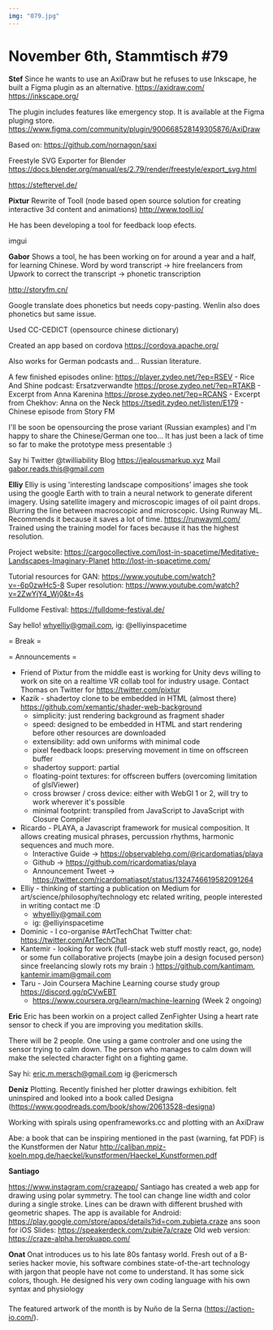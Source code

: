 ```yaml
---
img: "079.jpg"
---
```


# **November 6th, Stammtisch #79**


**Stef**
Since he wants to use an AxiDraw but he refuses to use Inkscape, he built a Figma plugin as an alternative.
https://axidraw.com/
https://inkscape.org/

The plugin includes features like emergency stop.
It is available at the Figma pluging store.
https://www.figma.com/community/plugin/900668528149305876/AxiDraw

Based on: https://github.com/nornagon/saxi

Freestyle SVG Exporter for Blender
https://docs.blender.org/manual/es/2.79/render/freestyle/export_svg.html

https://steftervel.de/

**Pixtur**
Rewrite of Tooll (node based open source solution for creating interactive 3d content and animations)
http://www.tooll.io/

He has been developing a tool for feedback loop efects.

imgui

**Gabor**
Shows a tool, he has been working on for around a year and a half, for learning Chinese. Word by word transcript -> hire freelancers from Upwork to correct the transcript -> phonetic transcription

http://storyfm.cn/

Google translate does phonetics but needs copy-pasting. Wenlin also does phonetics but same issue.

Used CC-CEDICT (opensource chinese dictionary)

Created an app based on cordova
https://cordova.apache.org/

Also works for German podcasts and... Russian literature.

A few finished episodes online:
https://player.zydeo.net/?ep=RSEV - Rice And Shine podcast: Ersatzverwandte
https://prose.zydeo.net/?ep=RTAKB - Excerpt from Anna Karenina
https://prose.zydeo.net/?ep=RCANS - Excerpt from Chekhov: Anna on the Neck
https://tsedit.zydeo.net/listen/E179 - Chinese episode from Story FM

I'll be soon be opensourcing the prose variant (Russian examples) and I'm happy to share the Chinese/German one too... It has just been a lack of time so far to make the prototype mess presentable :)

Say hi
Twitter @twilliability
Blog https://jealousmarkup.xyz
Mail gabor.reads.this@gmail.com

**Elliy**
Elliy is using 'interesting landscape compositions' images she took using the google Earth with to train a neural network to generate diferent imagery. Using satellite imagery and microscopic images of oil paint drops. Blurring the line between macroscopic and microscopic. Using Runway ML. Recommends it because it saves a lot of time.
https://runwayml.com/
Trained using the training model for faces  because it has the highest resolution.

Project website:
https://cargocollective.com/lost-in-spacetime/Meditative-Landscapes-Imaginary-Planet
http://lost-in-spacetime.com/ 

Tutorial resources for GAN: https://www.youtube.com/watch?v=-6p0zwHc5-8
Super resolution: https://www.youtube.com/watch?v=2ZwYjY4_Wj0&t=4s
    
Fulldome Festival: https://fulldome-festival.de/

Say hello! whyelliy@gmail.com, ig: @elliyinspacetime

= Break =

= Announcements =

- Friend of Pixtur from the middle east is working for Unity devs willing to work on site on a realtime VR collab tool for industry usage. Contact Thomas on Twitter for  https://twitter.com/pixtur
- Kazik - shadertoy clone to be embedded in HTML (almost there) https://github.com/xemantic/shader-web-background
  - simplicity: just rendering background as fragment shader
  - speed: designed to be embedded in HTML and start rendering before other resources are downloaded
  - extensibility: add own uniforms with minimal code
  - pixel feedback loops: preserving movement in time on offscreen buffer
  - shadertoy support: partial
  - floating-point textures: for offscreen buffers (overcoming limitation of glslViewer)
  - cross browser / cross device: either with WebGl 1 or 2, will try to work wherever it's possible
  - minimal footprint: transpiled from JavaScript to JavaScript with Closure Compiler
- Ricardo - PLAYA, a Javascript framework for musical composition. It allows creating musical phrases, percussion rhythms, harmonic sequences and much more.
  - Interactive Guide -> https://observablehq.com/@ricardomatias/playa
  - Github -> https://github.com/ricardomatias/playa
  - Announcement Tweet -> https://twitter.com/ricardomatiaspt/status/1324746619582091264
- Elliy - thinking of starting a publication on Medium for art/science/philosophy/technology etc related writing, people interested in writing contact me :D
  - whyelliy@gmail.com
  - ig: @elliyinspacetime
- Dominic - I co-organise #ArtTechChat Twitter chat: https://twitter.com/ArtTechChat
- Kantemir - looking for work (full-stack web stuff mostly react, go, node) or some fun collaborative projects (maybe join a design focused person) since freelancing slowly rots my brain :) https://github.com/kantimam, kantemir.imam@gmail.com
- Taru - Join Coursera Machine Learning course study group https://discord.gg/pCVwEBT
  - https://www.coursera.org/learn/machine-learning (Week 2 ongoing)

**Eric**
Eric has been workin on a project called ZenFighter
Using a heart rate sensor to check if you are improving you meditation skills.

There will be 2 people. One using a game controler and one using the sensor trying to calm down.
The person who manages to calm down will make the selected character fight on a fighting game.

Say hi:
eric.m.mersch@gmail.com ig 
@ericmersch

**Deniz**
Plotting.
Recently finished her plotter drawings exhibition.
felt uninspired and looked into a book called Designa (https://www.goodreads.com/book/show/20613528-designa)

Working with spirals using openframeworks.cc and plotting with an AxiDraw

Abe: a book that can be inspiring mentioned in the past (warning, fat PDF) is the Kunstformen der Natur 
http://caliban.mpiz-koeln.mpg.de/haeckel/kunstformen/Haeckel_Kunstformen.pdf

**Santiago**

https://www.instagram.com/crazeapp/
Santiago has created a web app for drawing using polar symmetry.
The tool can change line width and color during a single stroke.
Lines can be drawn with different brushed with geometric shapes.
The app is available for Android: https://play.google.com/store/apps/details?id=com.zubieta.craze ans soon for iOS
Slides: https://speakerdeck.com/zubie7a/craze
Old web version: https://craze-alpha.herokuapp.com/

**Onat**
Onat introduces us to his late 80s fantasy world.
Fresh out of a B-series hacker movie, his software combines state-of-the-art technology with jargon that people have not come to understand. It has some sick colors, though.
He designed his very own coding language with his own syntax and physiology


###

The featured artwork of the month is by Nuño de la Serna (https://action-io.com/).
